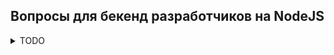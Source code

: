## Вопросы для бекенд разработчиков на NodeJS

<details>
<summary>TODO</summary>
TODO: ответ
</details>
